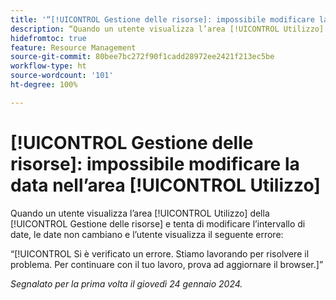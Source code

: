 ```yaml
---
title: '“[!UICONTROL Gestione delle risorse]: impossibile modificare la data nell’area [!UICONTROL Utilizzo]”'
description: “Quando un utente visualizza l’area [!UICONTROL Utilizzo] della [!UICONTROL Gestione delle risorse] e tenta di modificare l’intervallo di date, le date non cambiano e l’utente visualizza un errore.”
hidefromtoc: true
feature: Resource Management
source-git-commit: 80bee7bc272f90f1cadd28972ee2421f213ec5be
workflow-type: ht
source-wordcount: '101'
ht-degree: 100%

---
```



# [!UICONTROL Gestione delle risorse]: impossibile modificare la data nell’area [!UICONTROL Utilizzo]

Quando un utente visualizza l’area [!UICONTROL Utilizzo] della [!UICONTROL Gestione delle risorse] e tenta di modificare l’intervallo di date, le date non cambiano e l’utente visualizza il seguente errore:

“[!UICONTROL Si è verificato un errore. Stiamo lavorando per risolvere il problema. Per continuare con il tuo lavoro, prova ad aggiornare il browser.]”

_Segnalato per la prima volta il giovedì 24 gennaio 2024._
